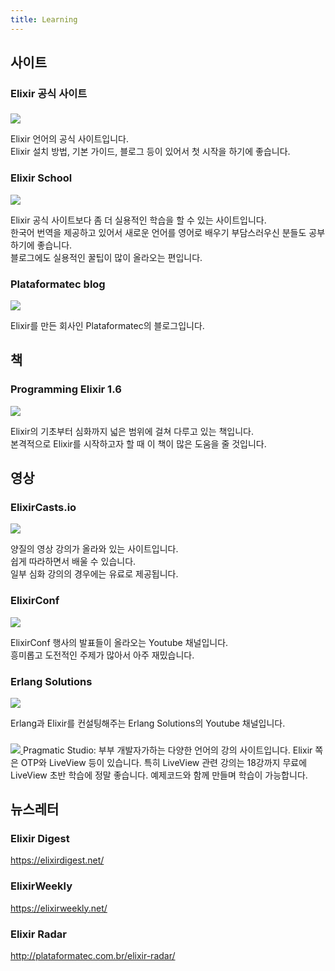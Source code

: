 ```yaml
---
title: Learning
---
```


<serum-toc start="2" end="2"></serum-toc>

## 사이트

### Elixir 공식 사이트

<a href="https://elixir-lang.org/" target="_blank"><img class="learning-img" src="https://elixir-lang.org/images/logo/logo.png"></a>

Elixir 언어의 공식 사이트입니다.  
Elixir 설치 방법, 기본 가이드, 블로그 등이 있어서 첫 시작을 하기에 좋습니다.

### Elixir School

<a href="https://elixirschool.com/ko/" target="_blank"><img class="learning-img" src="https://elixir-lang.org/images/learning/elixir-school.jpg"></a>

Elixir 공식 사이트보다 좀 더 실용적인 학습을 할 수 있는 사이트입니다.  
한국어 번역을 제공하고 있어서 새로운 언어를 영어로 배우기 부담스러우신 분들도 공부하기에 좋습니다.  
블로그에도 실용적인 꿀팁이 많이 올라오는 편입니다.

### Plataformatec blog

<a href="http://blog.plataformatec.com.br/category/english/" target="_blank"><img class="learning-img" src="https://mk0blogplataforxca8d.kinstacdn.com/wp-content/themes/ptec/assets/plataformatec.svg"></a>

Elixir를 만든 회사인 Plataformatec의 블로그입니다.


## 책

### Programming Elixir 1.6

<a href="https://pragprog.com/book/elixir16/programming-elixir-1-6" target="_blank"><img class="learning-img" src="https://elixir-lang.org/images/learning/programming-elixir-1-6.jpg"></a>

Elixir의 기초부터 심화까지 넓은 범위에 걸쳐 다루고 있는 책입니다.  
본격적으로 Elixir를 시작하고자 할 때 이 책이 많은 도움을 줄 것입니다.


## 영상

### ElixirCasts.io

<a href="https://elixircasts.io/" target="_blank"><img class="learning-img" src="https://elixir-lang.org/images/learning/elixircasts.png"></a>

양질의 영상 강의가 올라와 있는 사이트입니다.  
쉽게 따라하면서 배울 수 있습니다.  
일부 심화 강의의 경우에는 유료로 제공됩니다.

### ElixirConf

<a href="https://www.youtube.com/channel/UC0l2QTnO1P2iph-86HHilMQ" target="_blank"><img class="learning-img" src="https://yt3.ggpht.com/a/AGF-l79M-I8Z75wh0e5jaPBOWg4VAR1FM4IVqmUv8A=s288-c-k-c0xffffffff-no-rj-mo"></a>

ElixirConf 행사의 발표들이 올라오는 Youtube 채널입니다.  
흥미롭고 도전적인 주제가 많아서 아주 재밌습니다.

### Erlang Solutions

<a href="https://www.youtube.com/user/ErlangSolutions" target="_blank"><img class="learning-img" src="https://yt3.ggpht.com/a/AGF-l79aIh2WbQLKSJ7s1Frf25YeduQmMsvbVXMYKw=s288-c-k-c0xffffffff-no-rj-mo"></a>

Erlang과 Elixir를 컨설팅해주는 Erlang Solutions의 Youtube 채널입니다.


### <a href="https://pragmaticstudio.com" target="_blank">
  <img class="learning-img" src="  https://i.pinimg.com/originals/10/88/ac/1088ac4f0b09658355db58db309fb7ed.jpg">
</a> 
Pragmatic Studio: 부부 개발자가하는 다양한 언어의 강의 사이트입니다. Elixir 쪽은 OTP와 LiveView 등이 있습니다. 특히 LiveView 관련 강의는 18강까지 무료에 LiveView 초반 학습에 정말 좋습니다. 예제코드와 함께 만들며 학습이 가능합니다.  


## 뉴스레터

### Elixir Digest

https://elixirdigest.net/

### ElixirWeekly

https://elixirweekly.net/

### Elixir Radar

http://plataformatec.com.br/elixir-radar/
